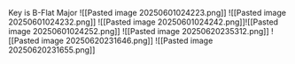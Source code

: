 Key is B-Flat Major
![[Pasted image 20250601024223.png]]
![[Pasted image 20250601024232.png]]
![[Pasted image 20250601024242.png]]![[Pasted image 20250601024252.png]]
![[Pasted image 20250620235312.png]]
![[Pasted image 20250620231646.png]]
![[Pasted image 20250620231655.png]]
